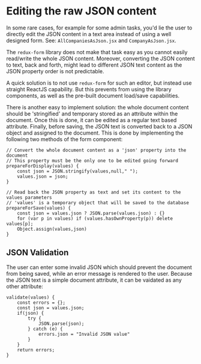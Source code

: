 # Editing the raw JSON content

In some rare cases, for example for some admin tasks, you'd lie the user to directly edit the JSON content in a text area instead of using a well designed form.
See: `AllCompaniesAsJson.jsx` and `CompanyAsJson.jsx`.

The `redux-form` library does not make that task easy as you cannot easily read/write the whole JSON content. Moreover, converting the JSON content to text, back and forth, might lead to different JSON text content as the JSON property order is not predictable.

A quick solution is to not use `redux-form` for such an editor, but instead use straight ReactJS capability. But this prevents from using the library components, as well as the pre-built document load/save capabilities.

There is another easy to implement solution: the whole document content should be 'stringified' and temporary stored as an attribute within the document. Once this is done,  it can be edited as a regular text based attribute. Finally, before saving, the JSON text is converted back to a JSON object and assigned to the document. This is done by implementing the following two methods of the form component:

    // Convert the whole document content as a 'json' property into the document
    // This property must be the only one to be edited going forward
    prepareForDisplay(values) {
        const json = JSON.stringify(values,null," ");
        values.json = json;
    }

    // Read back the JSON property as text and set its content to the values parameters
    // 'values' is a temporary object that will be saved to the database
    prepareForSave(values) {
        const json = values.json ? JSON.parse(values.json) : {}
        for (var p in values) if (values.hasOwnProperty(p)) delete values[p];
        Object.assign(values,json)
    }


## JSON Validation
The user can enter some invalid JSON which should prevent the document from being saved, while an error message is rendered to the user.
Because the JSON text is a simple document attribute, it can be vaidated as any other attribute:

    validate(values) {
        const errors = {};
        const json = values.json;
        if(json) {
            try {
                JSON.parse(json);
            } catch (e) {
                errors.json = "Invalid JSON value"
            }
        }
        return errors;
    }
